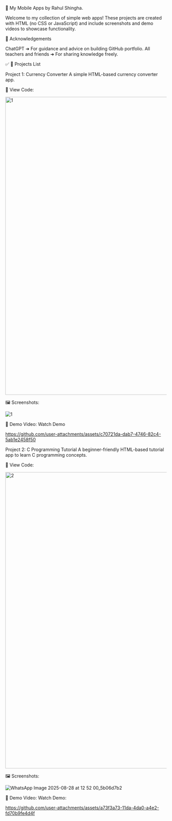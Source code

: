 🌟 My Mobile Apps by Rahul Shingha.

Welcome to my collection of simple web apps!
These projects are created with HTML (no CSS or JavaScript) and include screenshots and demo videos to showcase functionality.


🙏 Acknowledgements


ChatGPT ➜ For guidance and advice on building GitHub portfolio.
All teachers and friends ➜ For sharing knowledge freely.



✅ 📌 Projects List


Project 1: Currency Converter
A simple HTML-based currency converter app.



📄 View Code:

<img width="1155" height="929" alt="1" src="https://github.com/user-attachments/assets/ba87f203-9d9d-4865-bfd1-d5843e854eef" />




🖼 Screenshots:

![1](https://github.com/user-attachments/assets/582a7d51-0088-4609-93bf-f9c37aecf776)




🎥 Demo Video: Watch Demo



https://github.com/user-attachments/assets/c70721da-dab7-4746-82c4-5ab1e2458f50




Project 2: C Programming Tutorial
A beginner-friendly HTML-based tutorial app to learn C programming concepts.



📄 View Code:

<img width="1195" height="924" alt="2" src="https://github.com/user-attachments/assets/e435a3fd-5318-434d-bf60-d6b5617ddaa9" />




🖼 Screenshots:

![WhatsApp Image 2025-08-28 at 12 52 00_5b06d7b2](https://github.com/user-attachments/assets/959f48ba-6858-44c2-9ac4-53c0d589de9a)





🎥 Demo Video: Watch Demo:





https://github.com/user-attachments/assets/a73f3a73-11da-4da0-a4e2-fd70b9fe4d4f


